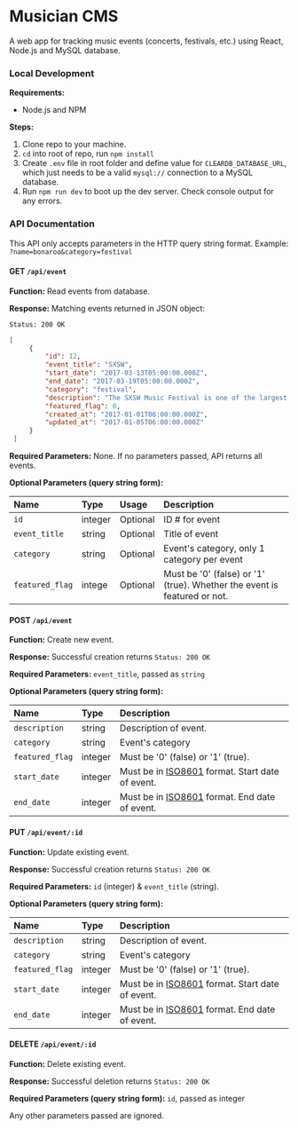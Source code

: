 # Musician CMS

A web app for tracking music events (concerts, festivals, etc.) using React, Node.js and MySQL database.

### Local Development

**Requirements:**

- Node.js and NPM

**Steps:**

1. Clone repo to your machine.
2. `cd` into root of repo, run `npm install`
3. Create `.env` file in root folder and define value for `CLEARDB_DATABASE_URL`, which just needs to be a valid `mysql://` connection to a MySQL database.
4. Run `npm run dev` to boot up the dev server. Check console output for any errors.
<!-- 5. TODO add info on how to create a dummy DB -->


### API Documentation
This API only accepts parameters in the HTTP query string format. Example: `?name=bonaroo&category=festival`


#### GET `/api/event`

**Function:** Read events from database.

**Response:** Matching events returned in JSON object:

`Status: 200 OK`
```json
[
     {
         "id": 12,
         "event_title": "SXSW",
         "start_date": "2017-03-13T05:00:00.000Z",
         "end_date": "2017-03-19T05:00:00.000Z",
         "category": "festival",
         "description": "The SXSW Music Festival is one of the largest and most influential global music industry events of the year, taking place every March in Austin, Texas – the Live Music Capital of the World.",
         "featured_flag": 0,
         "created_at": "2017-01-01T06:00:00.000Z",
         "updated_at": "2017-01-05T06:00:00.000Z"
     }
 ]
 ```

**Required Parameters:** None. If no parameters passed, API returns all events.

**Optional Parameters (query string form):**

| Name        | Type         | Usage | Description  |
|:------------- |:-------------|:-----|:-----|
| `id` | integer | Optional | ID # for event |
| `event_title` | string | Optional | Title of event |
| `category` | string | Optional | Event's category, only 1 category per event |
| `featured_flag` | intege | Optional | Must be '0' (false) or '1' (true). Whether the event is featured or not.|



#### POST `/api/event`

**Function:** Create new event.

**Response:** Successful creation returns `Status: 200 OK`

**Required Parameters:** `event_title`, passed as `string`

**Optional Parameters (query string form):**

| Name        | Type         | Description  |
|:------------- |:-------------|:-----|
| `description` | string | Description of event. |
| `category` | string | Event's category |
| `featured_flag` | integer | Must be '0' (false) or '1' (true). |
| `start_date` | integer | Must be in [ISO8601](http://www.iso.org/iso/iso8601) format. Start date of event. |
| `end_date` | integer | Must be in [ISO8601](http://www.iso.org/iso/iso8601) format. End date of event. |

#### PUT `/api/event/:id`

**Function:** Update existing event.

**Response:** Successful creation returns `Status: 200 OK`

**Required Parameters:** `id` (integer) & `event_title` (string).

**Optional Parameters (query string form):**

| Name        | Type         | Description  |
|:------------- |:-------------|:-----|
| `description` | string | Description of event. |
| `category` | string | Event's category |
| `featured_flag` | integer | Must be '0' (false) or '1' (true). |
| `start_date` | integer | Must be in [ISO8601](http://www.iso.org/iso/iso8601) format. Start date of event. |
| `end_date` | integer | Must be in [ISO8601](http://www.iso.org/iso/iso8601) format. End date of event. |

#### DELETE `/api/event/:id`

**Function:** Delete existing event.

**Response:** Successful deletion returns `Status: 200 OK`

**Required Parameters (query string form):** `id`, passed as integer

Any other parameters passed are ignored.

